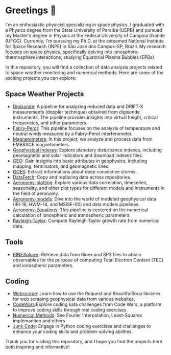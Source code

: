 
# Greetings :ghost:
I'm an enthusiastic physicist specializing in space physics. I graduated with a Physics degree from the State University of Paraiba (UEPB) and pursued my Master's degree in Physics at the Federal University of Campina Grande (UFCG). Currently, I'm pursuing my Ph.D. at the esteemed National Institute for Space Research (INPE) in São José dos Campos-SP, Brazil. My research focuses on space physics, specifically delving into ionosphere-thermosphere interactions, studying Equatorial Plasma Bubbles (EPBs).

In this repository, you will find a collection of data analysis projects related to space weather monitoring and numerical methods. Here are some of the exciting projects you can explore:

## Space Weather Projects

- [Digisonde](https://github.com/LuizFillip/Digisonde): A pipeline for analyzing reduced data and DRIFT-X measurements (doppler technique) obtained from digisonde instruments. The pipeline provides insights into virtual height, critical frequencies, and other parameters.
- [Fabry-Perot](https://github.com/LuizFillip/Fabry-Perot): This pipeline focuses on the analysis of temperature and neutral winds measured by a Fabry-Perot interferometer.
- [Magnetometers](https://github.com/LuizFillip/Magnetometers): In this project, we analyze and process data from EMBRACE magnetometers.
- [Geophysical Indexes](https://github.com/LuizFillip/PlanetaryIndices): Explore planetary disturbance indexes, including geomagnetic and solar indicators and download indexes files.
- [GEO](https://github.com/LuizFillip/GEO): Gain insights into basic attributes in geophysics, including mapping, terminators, and geomagnetic lines.
- [GOES](https://github.com/LuizFillip/GOES): Extract informations about deep convective storms.
- [DataFetch](https://github.com/LuizFillip/DataFetch): Copy and replacing data across repositories.
- [Aeronomy-plotting](https://github.com/LuizFillip/Aeronomy-plots): Explore various data correlation, timeseries, seasonality, and other plot types for different models and instruments in the field of aeronomy.
- [Aeronomy-models](https://github.com/LuizFillip/Aeronomy-models): Dive into the world of modeled geophysical data (IRI-16, HWM-14, and MSISE-00) and data models pipelines.
- [Aeronomy-Equations](https://github.com/LuizFillip/Ionosphere): This pipeline is centered on the numerical calculation of ionospheric and atmospheric parameters.
- [Rayleigh-Taylor](https://github.com/LuizFillip/Rayleigh-Taylor): Compute Rayleigh Taylor growth rate from numerical data.
## Tools

- [RINEXplorer](https://github.com/LuizFillip/RINEXplorer): Retrieve data from Rinex and SP3 files to obtain observables for the purpose of computing Total Electron Content (TEC) and ionospheric parameters.

## Coding 
 - [Webscrape](https://github.com/LuizFillip/Webscrape): Learn how to use the Request and BeautifulSoup libraries for web scraping geophysical data from various websites.
 - [CodeWars](https://github.com/LuizFillip/CodeWars):Explore coding kata challenges from Code Wars, a platform to improve coding skills through real coding exercises.
 - [Numerical Methods](https://github.com/LuizFillip/NumericalMethods): See  Fourier Interpolation, Least-Squares implemantion and others
 - [Junk Code](https://github.com/LuizFillip/JunkCode): Engage in Python coding exercises and challenges to enhance your coding skills and problem-solving abilities.

Thank you for visiting this repository, and I hope you find the projects here both inspiring and informative!


